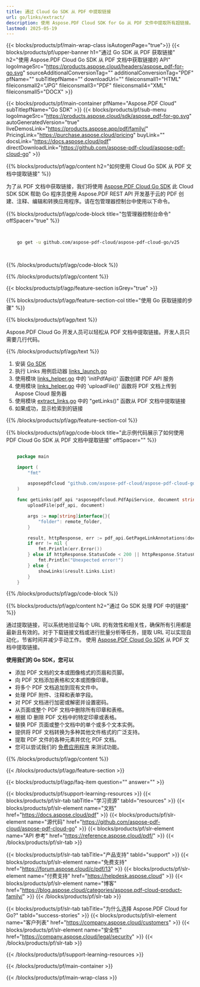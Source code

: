 ```yaml
---
title: 通过 Cloud Go SDK 从 PDF 中提取链接
url: go/links/extract/
description: 使用 Aspose.PDF Cloud SDK for Go 从 PDF 文件中提取所有超链接。
lastmod: 2025-05-19
---
```


{{< blocks/products/pf/main-wrap-class isAutogenPage="true">}}
{{< blocks/products/pf/upper-banner h1="通过 Go SDK 从 PDF 获取链接" h2="使用 Aspose.PDF Cloud Go SDK 从 PDF 文档中获取链接的 API" logoImageSrc="https://products.aspose.cloud/headers/aspose_pdf-for-go.svg" sourceAdditionalConversionTag="" additionalConversionTag="PDF" pfName="" subTitlepfName="" downloadUrl="" fileiconsmall1="HTML" fileiconsmall2="JPG" fileiconsmall3="PDF" fileiconsmall4="XML" fileiconsmall5="DOCX" >}}

{{< blocks/products/pf/main-container pfName="Aspose.PDF Cloud" subTitlepfName="Go SDK" >}}
{{< blocks/products/pf/sub-menu logoImageSrc="https://products.aspose.cloud/sdk/aspose_pdf-for-go.svg"
autoGeneratedVersion="true"
liveDemosLink="https://products.aspose.app/pdf/family/" PricingLink="https://purchase.aspose.cloud/pricing" buyLink="" docsLink="https://docs.aspose.cloud/pdf"  directDownloadLink="https://github.com/aspose-pdf-cloud/aspose-pdf-cloud-go" >}}

{{% blocks/products/pf/agp/content h2="如何使用 Cloud Go SDK 从 PDF 文档中提取链接" %}}

为了从 PDF 文档中获取链接，我们将使用
[Aspose.PDF Cloud Go SDK](https://products.aspose.cloud/pdf/go/)
此 Cloud SDK SDK 帮助 Go 程序员使用 Aspose.PDF REST API 开发基于云的 PDF 创建、注释、编辑和转换应用程序。请在包管理器控制台中使用以下命令。

{{% blocks/products/pf/agp/code-block title="包管理器控制台命令" offSpacer="true" %}}

```bash

     
    go get -u github.com/aspose-pdf-cloud/aspose-pdf-cloud-go/v25
     
     
```

{{% /blocks/products/pf/agp/code-block %}}

{{% /blocks/products/pf/agp/content %}}

{{< blocks/products/pf/agp/feature-section isGrey="true" >}}

{{% blocks/products/pf/agp/feature-section-col title="使用 Go 获取链接的步骤" %}}

{{% blocks/products/pf/agp/text %}}

Aspose.PDF Cloud Go 开发人员可以轻松从 PDF 文档中提取链接。开发人员只需要几行代码。

{{% /blocks/products/pf/agp/text %}}

1. 安装 [Go SDK](https://github.com/aspose-pdf-cloud/aspose-pdf-cloud-go)
1. 执行 Links 用例启动器 [links_launch.go](https://github.com/aspose-pdf-cloud/aspose-pdf-cloud-go/blob/master/uses_cases/links/links_launch.go)
1. 使用模块 [links_helper.go](https://github.com/aspose-pdf-cloud/aspose-pdf-cloud-go/blob/master/uses_cases/links/links_helper.go) 中的 'initPdfApi()' 函数创建 PDF API 服务
1. 使用模块 [links_helper.go](https://github.com/aspose-pdf-cloud/aspose-pdf-cloud-go/blob/master/uses_cases/links/links_helper.go) 中的 'uploadFile()' 函数将 PDF 文档上传到 Aspose Cloud 服务器
1. 使用模块 [extract_links.go](https://github.com/aspose-pdf-cloud/aspose-pdf-cloud-go/blob/master/uses_cases/links/extract_links.go) 中的 "getLinks()" 函数从 PDF 文档中提取链接
1. 如果成功，显示检索到的链接

{{% /blocks/products/pf/agp/feature-section-col %}}

{{% blocks/products/pf/agp/code-block title="此示例代码展示了如何使用 PDF Cloud Go SDK 从 PDF 文档中提取链接" offSpacer="" %}}

```go

    package main

    import (
        "fmt"

        asposepdfcloud "github.com/aspose-pdf-cloud/aspose-pdf-cloud-go/v25"
    )

    func getLinks(pdf_api *asposepdfcloud.PdfApiService, document string, page_num int32, remote_folder string) {
        uploadFile(pdf_api, document)

        args := map[string]interface{}{
            "folder": remote_folder,
        }

        result, httpResponse, err := pdf_api.GetPageLinkAnnotations(document, page_num, args)
        if err != nil {
            fmt.Println(err.Error())
        } else if httpResponse.StatusCode < 200 || httpResponse.StatusCode > 299 {
            fmt.Println("Unexpected error!")
        } else {
            showLinks(&result.Links.List)
        }
    }
```

{{% /blocks/products/pf/agp/code-block %}}

{{% blocks/products/pf/agp/content h2="通过 Go SDK 处理 PDF 中的链接" %}}

通过提取链接，可以系统地验证每个 URL 的有效性和相关性，确保所有引用都是最新且有效的。对于下载链接文档或进行批量分析等任务，提取 URL 可以实现自动化，节省时间并减少手动工作。
使用 [Aspose.PDF Cloud Go SDK](https://products.aspose.cloud/pdf/go/) 从 PDF 文档中提取链接。

**使用我们的 Go SDK，您可以**

+ 添加 PDF 文档的文本或图像格式的页眉和页脚。
+ 向 PDF 文档添加表格和文本或图像印章。
+ 将多个 PDF 文档追加到现有文件中。
+ 处理 PDF 附件、注释和表单字段。
+ 对 PDF 文档进行加密或解密并设置密码。
+ 从页面或整个 PDF 文档中删除所有印章和表格。
+ 根据 ID 删除 PDF 文档中的特定印章或表格。
+ 替换 PDF 页面或整个文档中的单个或多个文本实例。
+ 提供将 PDF 文档转换为多种其他文件格式的广泛支持。
+ 提取 PDF 文件的各种元素并优化 PDF 文档。
+ 您可以尝试我们的 [免费应用程序](https://products.aspose.app/pdf/) 来测试功能。

{{% /blocks/products/pf/agp/content %}}

{{< /blocks/products/pf/agp/feature-section >}}

{{< blocks/products/pf/agp/faq-item question="" answer="" >}}

{{< blocks/products/pf/support-learning-resources >}}
{{< blocks/products/pf/slr-tab tabTitle="学习资源" tabId="resources" >}}
{{< blocks/products/pf/slr-element name="文档" href="https://docs.aspose.cloud/pdf" >}}
{{< blocks/products/pf/slr-element name="源代码" href="https://github.com/aspose-pdf-cloud/aspose-pdf-cloud-go" >}}
{{< blocks/products/pf/slr-element name="API 参考" href="https://reference.aspose.cloud/pdf/" >}}
{{< /blocks/products/pf/slr-tab >}}

{{< blocks/products/pf/slr-tab tabTitle="产品支持" tabId="support" >}}
{{< blocks/products/pf/slr-element name="免费支持" href="https://forum.aspose.cloud/c/pdf/13" >}}
{{< blocks/products/pf/slr-element name="付费支持" href="https://helpdesk.aspose.cloud" >}}
{{< blocks/products/pf/slr-element name="博客" href="https://blog.aspose.cloud/categories/aspose.pdf-cloud-product-family/" >}}
{{< /blocks/products/pf/slr-tab >}}

{{< blocks/products/pf/slr-tab tabTitle="为什么选择 Aspose.PDF Cloud for Go?" tabId="success-stories" >}}
{{< blocks/products/pf/slr-element name="客户列表" href="https://company.aspose.cloud/customers" >}}
{{< blocks/products/pf/slr-element name="安全性" href="https://company.aspose.cloud/legal/security" >}}
{{< /blocks/products/pf/slr-tab >}}

{{< /blocks/products/pf/support-learning-resources >}}

{{< /blocks/products/pf/main-container >}}

{{< /blocks/products/pf/main-wrap-class >}}



